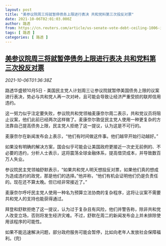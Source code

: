 ```yaml
---
layout: post
title: "美参议院周三将就暂停债务上限进行表决 共和党料第三次投反对票"
date: 2021-10-06T02:01:03.000Z
author: 路透
from: https://cn.reuters.com/article/us-senate-vote-debt-ceiling-1006-idCNKBS2GW03C
tags: [ 路透 ]
categories: [ 路透 ]
---
```

<!--1633485663000-->
[美参议院周三将就暂停债务上限进行表决 共和党料第三次投反对票](https://cn.reuters.com/article/us-senate-vote-debt-ceiling-1006-idCNKBS2GW03C)
------

<div>
<div><i>2021-10-06T01:36:38Z</i></div><p>路透华盛顿10月5日 - 美国民主党人计划周三让参议院就暂停美国债务上限的议案进行表决，势必与共和党人再一次对峙，且可能会导致让经济严重受损的联邦信用违约。</p><p>这一努力似乎注定要失败，参议院共和党领袖麦康奈尔周二表示，共和党议员将阻止议案，他们此前已经两次这样做了。麦康奈尔敦促民主党人使用一种更复杂的方法靠自己提高债务上限，民主党人拒绝了这一提议，认为这是不可行的。</p><p>麦康奈尔在新闻发布会上表示，“他们有时间做这件事。他们越早开始行动越好。”</p><p>如果没有明确的解决方案，国会似乎可能会让美国政府更接近一次史无前例的、不必要的违约，分析人士表示，这将震荡全球金融体系，提高借贷成本，并导致数百万人失业。</p><p>参议院民主党领袖舒默表示，“如果共和党人明天想投反对票，如果他们真的想成为造成违约的政党，那是他们的选择。”他并称，“他们有机会证明他们仍是负责任的。现在还不算太晚。但已经非常接近了。”</p><p>麦康奈尔呼吁民主党人使用一种名为预算立法协商的复杂程序，这将让议案不需要共和党人的支持也能获得通过。</p><p>拜登和舒默拒绝了这一提议，认为过于复杂且有风险，他们并警告称，除非共和党人改变立场，否则将发生经济灾难。不过，舒默在周二的新闻发布会上并未排除使用该程序的可能性。</p><p>如果不能迅速解决问题，部分政府服务可能会暂停，比如向老年人发放社会保障福利。(完)</p>
</div>
